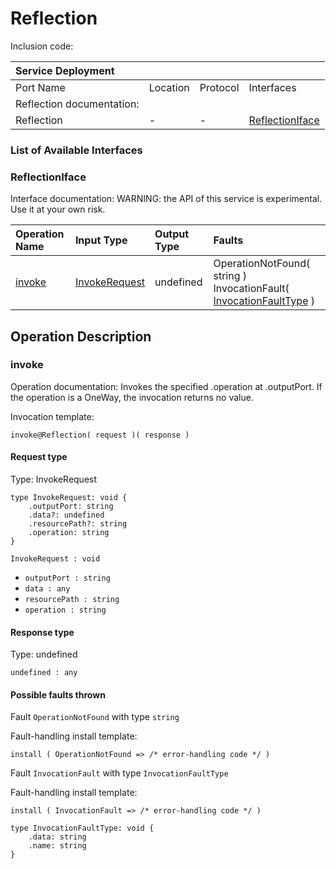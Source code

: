<!-- markdownlint-disable -->

# Reflection

Inclusion code: 

| Service Deployment |  |  |  |
| :--- | :--- | :--- | :--- |
| Port Name | Location | Protocol | Interfaces |
| Reflection documentation: |  |  |  |
| Reflection | - | - | [ReflectionIface](reflection.md#ReflectionIface) |

### List of Available Interfaces

### ReflectionIface <a id="ReflectionIface"></a>

Interface documentation: WARNING: the API of this service is experimental. Use it at your own risk.

| Operation Name | Input Type | Output Type | Faults |
| :--- | :--- | :--- | :--- |
| [invoke](reflection.md#invoke) | [InvokeRequest](reflection.md#InvokeRequest) | undefined |  OperationNotFound\( string \)  InvocationFault\( [InvocationFaultType](reflection.md#InvocationFaultType) \) |

## Operation Description

### invoke <a id="invoke"></a>

Operation documentation: Invokes the specified .operation at .outputPort. If the operation is a OneWay, the invocation returns no value.

Invocation template:

```jolie
invoke@Reflection( request )( response )
```

#### Request type <a id="InvokeRequest"></a>

Type: InvokeRequest

```jolie
type InvokeRequest: void {
    .outputPort: string
    .data?: undefined
    .resourcePath?: string
    .operation: string
}
```

`InvokeRequest : void`

* `outputPort : string`
* `data : any`
* `resourcePath : string`
* `operation : string`

#### Response type

Type: undefined

`undefined : any`

#### Possible faults thrown

Fault `OperationNotFound` with type `string`

Fault-handling install template:

```jolie
install ( OperationNotFound => /* error-handling code */ )
```

Fault `InvocationFault` with type `InvocationFaultType`

Fault-handling install template:

```jolie
install ( InvocationFault => /* error-handling code */ )
```

```jolie
type InvocationFaultType: void {
    .data: string
    .name: string
}
```

